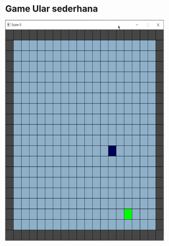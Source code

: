 # Game Ular sederhana

<img src="https://github.com/apatheticmindfulness/GameUlar/blob/main/misc/snake_game_demo.gif" width="700" height="700"/>
